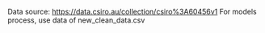 Data source: https://data.csiro.au/collection/csiro%3A60456v1
For models process, use data of new_clean_data.csv
